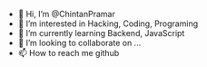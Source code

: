 - 👋 Hi, I’m @ChintanPramar
- 👀 I’m interested in Hacking, Coding, Programing
- 🌱 I’m currently learning Backend, JavaScript
- 💞️ I’m looking to collaborate on ...
- 📫 How to reach me github

<!---
ChintanPramar/ChintanPramar is a ✨ special ✨ repository because its `README.md` (this file) appears on your GitHub profile.
You can click the Preview link to take a look at your changes.
--->
